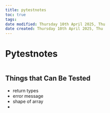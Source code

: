 ```yaml
---
title: pytestnotes
toc: true
tags: 
date modified: Thursday 10th April 2025, Thu
date created: Thursday 10th April 2025, Thu
---
```


# Pytestnotes
```toc
```
## Things that Can Be Tested
- return types
- error message
- shape of array
- 